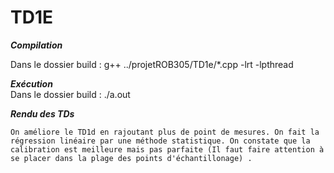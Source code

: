 # TD1E

***Compilation*** 

Dans le dossier build : g++ ../projetROB305/TD1e/*.cpp -lrt -lpthread 

***Exécution***  
Dans le dossier build : ./a.out 

***Rendu des TDs***

    On améliore le TD1d en rajoutant plus de point de mesures. On fait la régression linéaire par une méthode statistique. On constate que la calibration est meilleure mais pas parfaite (Il faut faire attention à se placer dans la plage des points d'échantillonage) .

    
   




